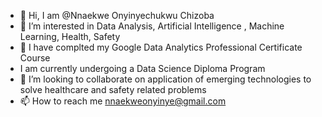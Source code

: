 - 👋 Hi, I am @Nnaekwe Onyinyechukwu Chizoba
- 👀 I’m interested in Data Analysis, Artificial Intelligence , Machine Learning, Health, Safety
- 🌱 I have complted my Google Data Analytics Professional Certificate Course
- I am currently undergoing a Data Science Diploma Program
- 💞️ I’m looking to collaborate on application of emerging technologies to solve healthcare and safety related problems
- 📫 How to reach me nnaekweonyinye@gmail.com

<!---
OnyinyechukwuChizzy/OnyinyechukwuChizzy is a ✨ special ✨ repository because its `README.md` (this file) appears on your GitHub profile.
You can click the Preview link to take a look at your changes.
--->
